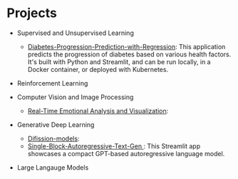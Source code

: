 # Projects

- Supervised and Unsupervised Learning
    - [Diabetes-Progression-Prediction-with-Regression](/Diabetes-Progression-Prediction-with-Regression): This application predicts the progression of diabetes based on various health factors. It's built with Python and Streamlit, and can be run locally, in a Docker container, or deployed with Kubernetes.

- Reinforcement Learning

- Computer Vision and Image Processing  
    - [Real-Time Emotional Analysis and Visualization]():

- Generative Deep Learning
    - [Difission-models](/diffusion-models):
    - [Single-Block-Autoregressive-Text-Gen ](https://github.com/ajinkyavbhandare/Single-Block-Autoregressive-Text-Gen): This Streamlit app showcases a compact GPT-based autoregressive language model. 

 - Large Langauge Models
 

